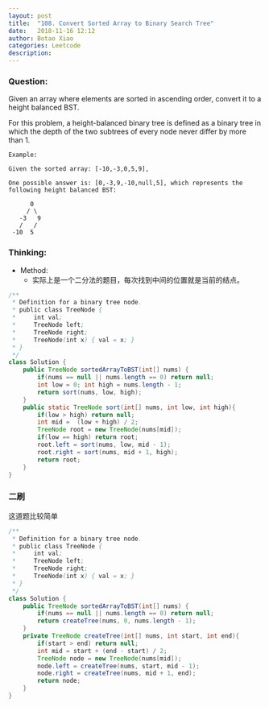 ```yaml
---
layout: post
title:  "108. Convert Sorted Array to Binary Search Tree"
date:   2018-11-16 12:12
author: Botao Xiao
categories: Leetcode
description:
---
```

### Question:
Given an array where elements are sorted in ascending order, convert it to a height balanced BST.

For this problem, a height-balanced binary tree is defined as a binary tree in which the depth of the two subtrees of every node never differ by more than 1.

```
Example:

Given the sorted array: [-10,-3,0,5,9],

One possible answer is: [0,-3,9,-10,null,5], which represents the following height balanced BST:

      0
     / \
   -3   9
   /   /
 -10  5
```

### Thinking:
* Method:
	* 实际上是一个二分法的题目，每次找到中间的位置就是当前的结点。

```Java
/**
 * Definition for a binary tree node.
 * public class TreeNode {
 *     int val;
 *     TreeNode left;
 *     TreeNode right;
 *     TreeNode(int x) { val = x; }
 * }
 */
class Solution {
    public TreeNode sortedArrayToBST(int[] nums) {
        if(nums == null || nums.length == 0) return null;
        int low = 0; int high = nums.length - 1;
        return sort(nums, low, high);
    }
    public static TreeNode sort(int[] nums, int low, int high){
        if(low > high) return null;
        int mid =  (low + high) / 2;
        TreeNode root = new TreeNode(nums[mid]);
        if(low == high) return root;
        root.left = sort(nums, low, mid - 1);
        root.right = sort(nums, mid + 1, high);
        return root;
    }
}
```

### 二刷
这道题比较简单
```Java
/**
 * Definition for a binary tree node.
 * public class TreeNode {
 *     int val;
 *     TreeNode left;
 *     TreeNode right;
 *     TreeNode(int x) { val = x; }
 * }
 */
class Solution {
    public TreeNode sortedArrayToBST(int[] nums) {
        if(nums == null || nums.length == 0) return null;
        return createTree(nums, 0, nums.length - 1);
    }
    private TreeNode createTree(int[] nums, int start, int end){
        if(start > end) return null;
        int mid = start + (end - start) / 2;
        TreeNode node = new TreeNode(nums[mid]);
        node.left = createTree(nums, start, mid - 1);
        node.right = createTree(nums, mid + 1, end);
        return node;
    }
}
```
